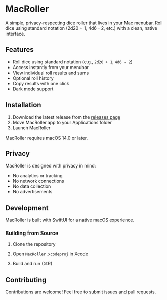 # MacRoller

A simple, privacy-respecting dice roller that lives in your Mac menubar. Roll
dice using standard notation (2d20 + 1, 4d6 - 2, etc.) with a clean, native
interface.

[](https://macroller.com)

## Features

- Roll dice using standard notation (e.g., `2d20 + 1`, `4d6 - 2`)
- Access instantly from your menubar
- View individual roll results and sums
- Optional roll history
- Copy results with one click
- Dark mode support

## Installation

1. Download the latest release from the [releases page](releases)
2. Move MacRoller.app to your Applications folder
3. Launch MacRoller

MacRoller requires macOS 14.0 or later.

## Privacy

MacRoller is designed with privacy in mind:
- No analytics or tracking
- No network connections
- No data collection
- No advertisements

## Development

MacRoller is built with SwiftUI for a native macOS experience.

### Building from Source

1. Clone the repository

2. Open `MacRoller.xcodeproj` in Xcode

3. Build and run (⌘R)

## Contributing

Contributions are welcome! Feel free to submit issues and pull requests.
